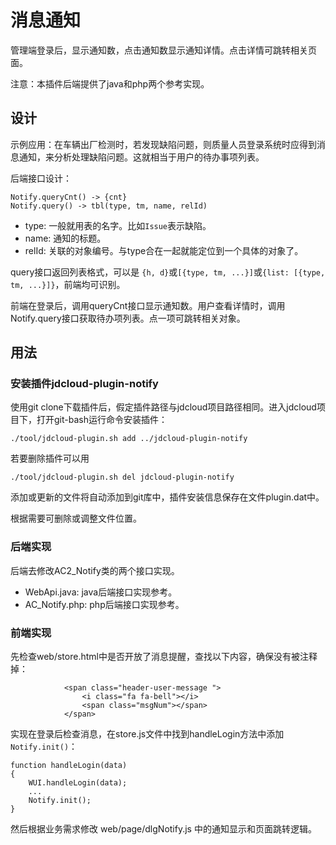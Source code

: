 # 消息通知

管理端登录后，显示通知数，点击通知数显示通知详情。点击详情可跳转相关页面。

注意：本插件后端提供了java和php两个参考实现。

## 设计

示例应用：在车辆出厂检测时，若发现缺陷问题，则质量人员登录系统时应得到消息通知，来分析处理缺陷问题。这就相当于用户的待办事项列表。

后端接口设计：

	Notify.queryCnt() -> {cnt}
	Notify.query() -> tbl(type, tm, name, relId)

- type: 一般就用表的名字。比如`Issue`表示缺陷。
- name: 通知的标题。
- relId: 关联的对象编号。与type合在一起就能定位到一个具体的对象了。

query接口返回列表格式，可以是 `{h, d}`或`[{type, tm, ...}]`或`{list: [{type, tm, ...}]}`，前端均可识别。

前端在登录后，调用queryCnt接口显示通知数。用户查看详情时，调用Notify.query接口获取待办项列表。点一项可跳转相关对象。

## 用法

### 安装插件jdcloud-plugin-notify

使用git clone下载插件后，假定插件路径与jdcloud项目路径相同。进入jdcloud项目下，打开git-bash运行命令安装插件：

	./tool/jdcloud-plugin.sh add ../jdcloud-plugin-notify

若要删除插件可以用

	./tool/jdcloud-plugin.sh del jdcloud-plugin-notify

添加或更新的文件将自动添加到git库中，插件安装信息保存在文件plugin.dat中。

根据需要可删除或调整文件位置。

### 后端实现

后端去修改AC2_Notify类的两个接口实现。

- WebApi.java: java后端接口实现参考。
- AC_Notify.php: php后端接口实现参考。

### 前端实现

先检查web/store.html中是否开放了消息提醒，查找以下内容，确保没有被注释掉：

				<span class="header-user-message ">
					<i class="fa fa-bell"></i>
					<span class="msgNum"></span>
				</span>

实现在登录后检查消息，在store.js文件中找到handleLogin方法中添加`Notify.init()`：

	function handleLogin(data)
	{
		WUI.handleLogin(data);
		...
		Notify.init();
	}

然后根据业务需求修改 web/page/dlgNotify.js 中的通知显示和页面跳转逻辑。

